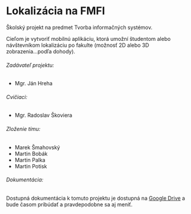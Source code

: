 Lokalizácia na FMFI
===================

Školský projekt na predmet Tvorba informačných systémov.

Cieľom je vytvoriť mobilnú aplikáciu, ktorá umožní študentom alebo návštevníkom lokalizáciu po fakulte (možnosť 2D alebo 3D zobrazenia...podľa dohody).

###### Zadávateľ projektu:
* Mgr. Ján Hreha

###### Cvičiaci:
* Mgr. Radoslav Škoviera

###### Zloženie tímu:
* Marek Šmahovský
* Martin Bobák
* Martin Palka
* Martin Potisk

###### Dokumentácia:
Dostupná dokumentácia k tomuto projektu je dostupná na [Google Drive](https://drive.google.com/folderview?id=0B0-AzuwMLRXcY000anVKcUNRRTA&usp=sharing_eid) a bude časom pribúdať a pravdepodobne sa aj meniť.
